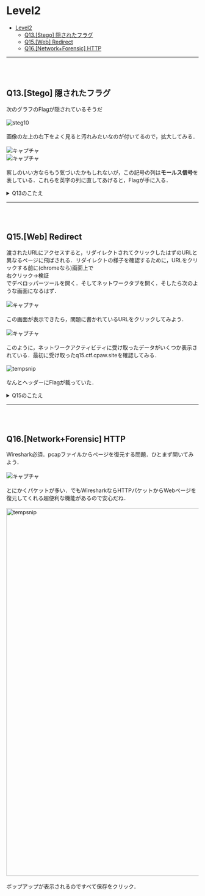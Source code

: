 # Level2
- [Level2](#level2)
  - [Q13.\[Stego\] 隠されたフラグ](#q13stego-隠されたフラグ)
  - [Q15.\[Web\] Redirect](#q15web-redirect)
  - [Q16.\[Network+Forensic\] HTTP](#q16networkforensic-http)
  
---
<br><br>

## Q13.\[Stego\] 隠されたフラグ
次のグラフのFlagが隠されているそうだ<br><br>
![steg10](https://user-images.githubusercontent.com/64766627/167430968-ed5b2eb3-3f5b-4091-b10a-554d6eeebd77.jpg)<br><br>
画像の左上の右下をよく見ると汚れみたいなのが付いてるので，拡大してみる．<br><br>
![キャプチャ](https://user-images.githubusercontent.com/64766627/167431265-7273647b-18f6-45f6-8ed0-b6489a0daef6.JPG)<br>
![キャプチャ](https://user-images.githubusercontent.com/64766627/167431704-de8cf2dd-0ebc-49c8-bdf7-065356e9e74c.JPG)<br><br>
察しのいい方ならもう気づいたかもしれないが，この記号の列は**モールス信号**を表している．これらを英字の列に直してあげると，Flagが手に入る．
<details>
<summary>Q13のこたえ</summary>

cpaw{hidden_message:)}<br><br>問題文に書かれている通り回答は小文字で．cpawは括弧の外にあるので省略
</details> 

---
<br><br>

## Q15.\[Web\] Redirect
渡されたURLにアクセスすると，リダイレクトされてクリックしたはずのURLと異なるページに飛ばされる．リダイレクトの様子を確認するために，URLをクリックする前に(chromeなら)画面上で<br>右クリック->検証<br>
でデベロッパーツールを開く．そしてネットワークタブを開く．そしたら次のような画面になるはず．<br><br>
![キャプチャ](https://user-images.githubusercontent.com/64766627/167562372-ea01e58c-53bc-4e11-9465-7acc6a029d34.JPG)<br><br>
この画面が表示できたら，問題に書かれているURLをクリックしてみよう．<br><br>
![キャプチャ](https://user-images.githubusercontent.com/64766627/167562796-1a094d9f-cc1c-47fc-b020-3632a56ba6bc.JPG)<br><br>
このように，ネットワークアクティビティに受け取ったデータがいくつか表示されている．最初に受け取ったq15.ctf.cpaw.siteを確認してみる．<br><br>
![tempsnip](https://user-images.githubusercontent.com/64766627/167563481-3bbeb4e8-f356-4a65-b9ed-ded8f861a478.png)<br><br>
なんとヘッダーにFlagが載っていた．

<details>
<summary>Q15のこたえ</summary>

cpaw{4re_y0u_1ook1ng_http_h3ader?}<br><br>
ステータスコード:302はリダイレクト，すなわちユーザーが取得しようとしたページが一時的に別の場所に移されていることを示している．
</details> 

---
<br><br>

## Q16.\[Network+Forensic\] HTTP
Wireshark必須．pcapファイルからページを復元する問題．ひとまず開いてみよう．<br><br>
![キャプチャ](https://user-images.githubusercontent.com/64766627/167654313-be2fcb5f-0f11-4a57-9acb-377758f9d859.JPG)<br><br>
とにかくパケットが多い．でもWiresharkならHTTPパケットからWebページを復元してくれる超便利な機能があるので安心だね．<br><br>
<img width="960" alt="tempsnip" src="https://user-images.githubusercontent.com/64766627/167655295-b6a3401e-f564-415e-81b3-7cca4629fe4f.png"><br><br>
ポップアップが表示されるのですべて保存をクリック．